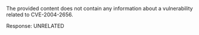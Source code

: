 The provided content does not contain any information about a vulnerability related to CVE-2004-2656.

Response: UNRELATED